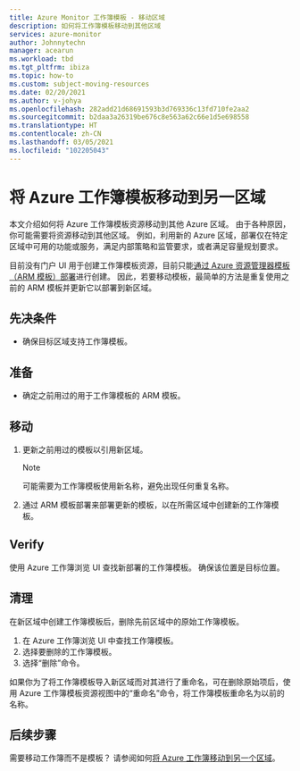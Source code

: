 ```yaml
---
title: Azure Monitor 工作簿模板 - 移动区域
description: 如何将工作簿模板移动到其他区域
services: azure-monitor
author: Johnnytechn
manager: acearun
ms.workload: tbd
ms.tgt_pltfrm: ibiza
ms.topic: how-to
ms.custom: subject-moving-resources
ms.date: 02/20/2021
ms.author: v-johya
ms.openlocfilehash: 282add21d68691593b3d769336c13fd710fe2aa2
ms.sourcegitcommit: b2daa3a26319be676c8e563a62c66e1d5e698558
ms.translationtype: HT
ms.contentlocale: zh-CN
ms.lasthandoff: 03/05/2021
ms.locfileid: "102205043"
---
```

# <a name="move-an-azure-workbook-template-to-another-region"></a>将 Azure 工作簿模板移动到另一区域

本文介绍如何将 Azure 工作簿模板资源移动到其他 Azure 区域。 由于各种原因，你可能需要将资源移动到其他区域。 例如，利用新的 Azure 区域，部署仅在特定区域中可用的功能或服务，满足内部策略和监管要求，或者满足容量规划要求。

目前没有门户 UI 用于创建工作簿模板资源，目前只能[通过 Azure 资源管理器模板（ARM 模板）部署](../visualize/workbooks-automate.md)进行创建。 因此，若要移动模板，最简单的方法是重复使用之前的 ARM 模板并更新它以部署到新区域。

## <a name="prerequisites"></a>先决条件

* 确保目标区域支持工作簿模板。

## <a name="prepare"></a>准备

* 确定之前用过的用于工作簿模板的 ARM 模板。

## <a name="move"></a>移动

1. 更新之前用过的模板以引用新区域。

   > [!NOTE]
   > 可能需要为工作簿模板使用新名称，避免出现任何重复名称。

2. 通过 ARM 模板部署来部署更新的模板，以在所需区域中创建新的工作簿模板。

## <a name="verify"></a>Verify

使用 Azure 工作簿浏览 UI 查找新部署的工作簿模板。 确保该位置是目标位置。

## <a name="clean-up"></a>清理

在新区域中创建工作簿模板后，删除先前区域中的原始工作簿模板。
1. 在 Azure 工作簿浏览 UI 中查找工作簿模板。
2. 选择要删除的工作簿模板。
3. 选择“删除”命令。

如果你为了将工作簿模板导入新区域而对其进行了重命名，可在删除原始项后，使用 Azure 工作簿模板资源视图中的“重命名”命令，将工作簿模板重命名为以前的名称。

## <a name="next-steps"></a>后续步骤

需要移动工作簿而不是模板？ 请参阅如何[将 Azure 工作簿移动到另一个区域](./workbooks-move-region.md)。


